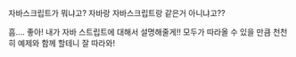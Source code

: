 자바스크립트가 뭐냐고?
자바랑 자바스크립트랑 같은거 아니냐고??

흠.... 좋아! 내가 자바 스트립트에 대해서 설명해줄게!!
모두가 따라올 수 있을 만큼 천천히 예제와 함께 할테니 잘 따라와!